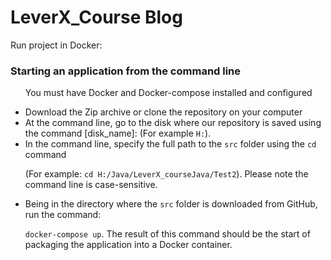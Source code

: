 # LeverX_Course Blog
Run project in Docker: 
<h3>Starting an application from the command line</h3>
<ul>

You must have Docker and  Docker-compose installed and configured

<li>Download the Zip archive or clone the repository on your computer</li>
<li> At the command line, go to the disk where our repository is saved using the command [disk_name]: (For example <code>H:</code>). </li>

<li> In the command line, specify the full path to the <code>src</code> folder using the <code>cd</code> command

(For example: <code>cd H:/Java/LeverX_courseJava/Test2</code>). Please note the command line is case-sensitive.</li>

<li> Being in the directory where the <code>src</code> folder is downloaded from GitHub, run the command:

<code>docker-compose up</code>. 
The result of this command should be the start of packaging the application into a Docker container.
</ul>
